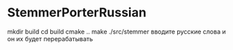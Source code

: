 # StemmerPorterRussian

mkdir build
cd build
cmake ..
make 
./src/stemmer
вводите русские слова и он их будет перерабатывать
